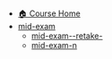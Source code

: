- [🏠 Course Home](../README.md)
- [mid-exam](./README.md)
  - [mid-exam--retake-](./mid-exam--retake-/README.md)
  - [mid-exam-n](./mid-exam-n/README.md)